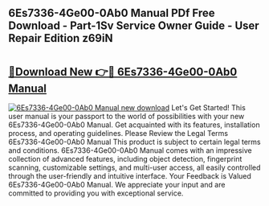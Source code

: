 ## 6Es7336-4Ge00-0Ab0 Manual PDf Free Download - Part-1Sv Service Owner Guide - User Repair Edition z69iN

# <h2><a href="http://bc99572.oget.top/?id=6Es7336-4Ge00-0Ab0+Manual">🔗Download New 👉🔴 6Es7336-4Ge00-0Ab0 Manual</a></h2>

[![6Es7336-4Ge00-0Ab0 Manual new download](https://i.imgur.com/5g1atiW.png)](http://bc99572.oget.top/?id=6Es7336-4Ge00-0Ab0+Manual)
Let's Get Started! This user manual is your passport to the world of possibilities with your new 6Es7336-4Ge00-0Ab0 Manual. Get acquainted with its features, installation process, and operating guidelines. Please Review the Legal Terms 6Es7336-4Ge00-0Ab0 Manual This product is subject to certain legal terms and conditions. 6Es7336-4Ge00-0Ab0 Manual comes with an impressive collection of advanced features, including object detection, fingerprint scanning, customizable settings, and multi-user access, all easily controlled through the user-friendly and intuitive interface. Your Feedback is Valued 6Es7336-4Ge00-0Ab0 Manual. We appreciate your input and are committed to providing you with exceptional service.
